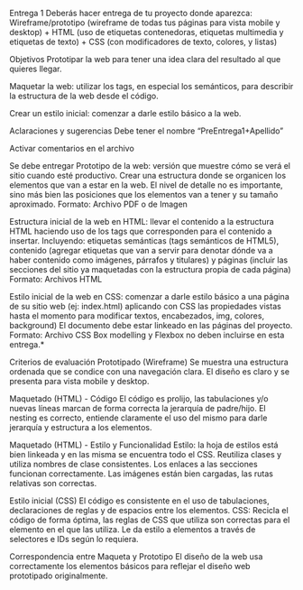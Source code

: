 Entrega 1
Deberás hacer entrega de tu proyecto donde aparezca: Wireframe/prototipo (wireframe de todas tus páginas para vista mobile y desktop) + HTML (uso de etiquetas contenedoras, etiquetas multimedia y etiquetas de texto) + CSS (con modificadores de texto, colores, y listas)

Objetivos
Prototipar la web para tener una idea clara del resultado al que quieres llegar.

Maquetar la web: utilizar los tags, en especial los semánticos, para describir la estructura de la web desde el código.

Crear un estilo inicial: comenzar a darle estilo básico a la web.

Aclaraciones y sugerencias
Debe tener el nombre “PreEntrega1+Apellido”

Activar comentarios en el archivo

Se debe entregar
Prototipo de la web: versión que muestre cómo se verá el sitio cuando esté productivo. Crear una estructura donde se organicen los elementos que van a estar en la web. El nivel de detalle no es importante, sino más bien las posiciones que los elementos van a tener y su tamaño aproximado. Formato: Archivo PDF o de Imagen

Estructura inicial de la web en HTML: llevar el contenido a la estructura HTML haciendo uso de los tags que corresponden para el contenido a insertar. Incluyendo: etiquetas semánticas (tags semánticos de HTML5), contenido (agregar etiquetas que van a servir para denotar dónde va a haber contenido como imágenes, párrafos y titulares) y páginas (incluir las secciones del sitio ya maquetadas con la estructura propia de cada página) Formato: Archivos HTML

Estilo inicial de la web en CSS: comenzar a darle estilo básico a una página de su sitio web (ej: index.html) aplicando con CSS las propiedades vistas hasta el momento para modificar textos, encabezados, img, colores, background) El documento debe estar linkeado en las páginas del proyecto. Formato: Archivo CSS Box modelling y Flexbox no deben incluirse en esta entrega.*

Criterios de evaluación
Prototipado (Wireframe) Se muestra una estructura ordenada que se condice con una navegación clara. El diseño es claro y se presenta para vista mobile y desktop.

Maquetado (HTML) - Código El código es prolijo, las tabulaciones y/o nuevas líneas marcan de forma correcta la jerarquía de padre/hijo. El nesting es correcto, entiende claramente el uso del mismo para darle jerarquía y estructura a los elementos.

Maquetado (HTML) - Estilo y Funcionalidad Estilo: la hoja de estilos está bien linkeada y en las misma se encuentra todo el CSS. Reutiliza clases y utiliza nombres de clase consistentes. Los enlaces a las secciones funcionan correctamente. Las imágenes están bien cargadas, las rutas relativas son correctas.

Estilo inicial (CSS) El código es consistente en el uso de tabulaciones, declaraciones de reglas y de espacios entre los elementos. CSS: Recicla el código de forma óptima, las reglas de CSS que utiliza son correctas para el elemento en el que las utiliza. Le da estilo a elementos a través de selectores e IDs según lo requiera.

Correspondencia entre Maqueta y Prototipo El diseño de la web usa correctamente los elementos básicos para reflejar el diseño web prototipado originalmente.